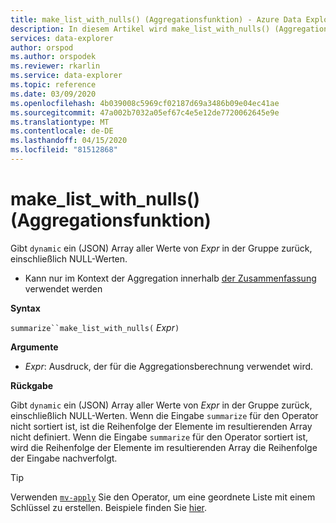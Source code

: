 ```yaml
---
title: make_list_with_nulls() (Aggregationsfunktion) - Azure Data Explorer | Microsoft Docs
description: In diesem Artikel wird make_list_with_nulls() (Aggregationsfunktion) in Azure Data Explorer beschrieben.
services: data-explorer
author: orspod
ms.author: orspodek
ms.reviewer: rkarlin
ms.service: data-explorer
ms.topic: reference
ms.date: 03/09/2020
ms.openlocfilehash: 4b039008c5969cf02187d69a3486b09e04ec41ae
ms.sourcegitcommit: 47a002b7032a05ef67c4e5e12de7720062645e9e
ms.translationtype: MT
ms.contentlocale: de-DE
ms.lasthandoff: 04/15/2020
ms.locfileid: "81512868"
---
```

# <a name="make_list_with_nulls-aggregation-function"></a>make_list_with_nulls() (Aggregationsfunktion)

Gibt `dynamic` ein (JSON) Array aller Werte von *Expr* in der Gruppe zurück, einschließlich NULL-Werten.

* Kann nur im Kontext der Aggregation innerhalb [der Zusammenfassung](summarizeoperator.md) verwendet werden

**Syntax**

`summarize``make_list_with_nulls(` *Expr*`)`

**Argumente**

* *Expr*: Ausdruck, der für die Aggregationsberechnung verwendet wird.

**Rückgabe**

Gibt `dynamic` ein (JSON) Array aller Werte von *Expr* in der Gruppe zurück, einschließlich NULL-Werten.
Wenn die Eingabe `summarize` für den Operator nicht sortiert ist, ist die Reihenfolge der Elemente im resultierenden Array nicht definiert.
Wenn die Eingabe `summarize` für den Operator sortiert ist, wird die Reihenfolge der Elemente im resultierenden Array die Reihenfolge der Eingabe nachverfolgt.

> [!TIP]
> Verwenden [`mv-apply`](./mv-applyoperator.md) Sie den Operator, um eine geordnete Liste mit einem Schlüssel zu erstellen. Beispiele finden Sie [hier](./mv-applyoperator.md#using-mv-apply-operator-to-sort-the-output-of-makelist-aggregate-by-some-key).
